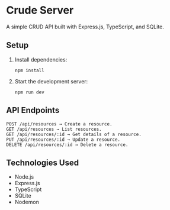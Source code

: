 # Crude Server

A simple CRUD API built with Express.js, TypeScript, and SQLite.

## Setup

1. Install dependencies:

   `npm install`

2. Start the development server:

   `npm run dev`

## API Endpoints

```
POST /api/resources → Create a resource.
GET /api/resources → List resources.
GET /api/resources/:id → Get details of a resource.
PUT /api/resources/:id → Update a resource.
DELETE /api/resources/:id → Delete a resource.
```

## Technologies Used

- Node.js
- Express.js
- TypeScript
- SQLite
- Nodemon
